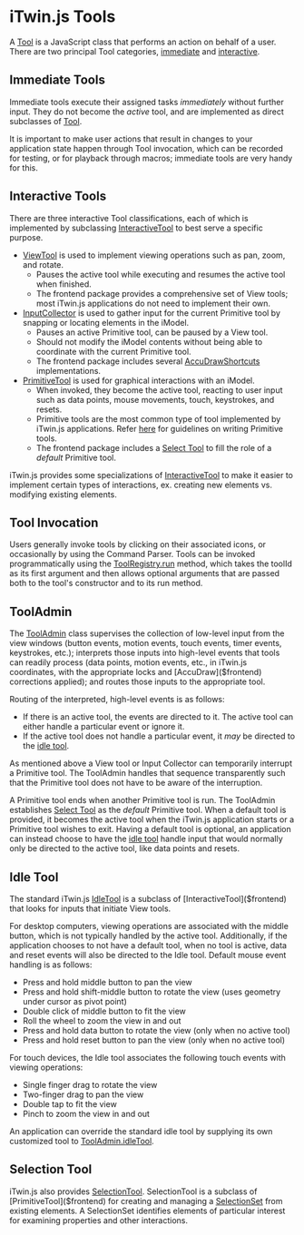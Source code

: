 # iTwin.js Tools

A [Tool]($frontend) is a JavaScript class that performs an action on behalf of a user. There are two principal Tool categories, [immediate](#immediate-tools) and [interactive](#interactive-tools).

## Immediate Tools

Immediate tools execute their assigned tasks *immediately* without further input. They do not become the *active* tool, and are implemented as direct subclasses of [Tool]($frontend).

It is important to make user actions that result in changes to your application state happen through Tool invocation, which can be recorded for testing, or for playback through macros; immediate tools are very handy for this.

## Interactive Tools

There are three interactive Tool classifications, each of which is implemented by subclassing [InteractiveTool]($frontend) to best serve a specific purpose.

- [ViewTool]($frontend) is used to implement viewing operations such as pan, zoom, and rotate.
  - Pauses the active tool while executing and resumes the active tool when finished.
  - The frontend package provides a comprehensive set of View tools; most iTwin.js applications do not need to implement their own.
- [InputCollector]($frontend) is used to gather input for the current Primitive tool by snapping or locating elements in the iModel.
  - Pauses an active Primitive tool, can be paused by a View tool.
  - Should not modify the iModel contents without being able to coordinate with the current Primitive tool.
  - The frontend package includes several [AccuDrawShortcuts]($frontend) implementations.
- [PrimitiveTool]($frontend) is used for graphical interactions with an iModel.
  - When invoked, they become the active tool, reacting to user input such as data points, mouse movements, touch, keystrokes, and resets.
  - Primitive tools are the most common type of tool implemented by iTwin.js applications. Refer [here](./PrimitiveTools) for guidelines on writing Primitive tools.
  - The frontend package includes a [Select Tool](#selection-tool) to fill the role of a *default* Primitive tool.

iTwin.js provides some specializations of [InteractiveTool]($frontend) to make it easier to implement certain types of interactions, ex. creating new elements vs. modifying existing elements.

## Tool Invocation

Users generally invoke tools by clicking on their associated icons, or occasionally by using the Command Parser. Tools can be invoked programmatically using the [ToolRegistry.run]($frontend) method, which takes the toolId as its first argument and then allows optional arguments that are passed both to the tool's constructor and to its run method.

## ToolAdmin

The [ToolAdmin]($frontend) class supervises the collection of low-level input from the view windows (button events, motion events, touch events, timer events, keystrokes, etc.); interprets those inputs into high-level events that tools can readily process (data points, motion events, etc., in iTwin.js coordinates, with the appropriate locks and [AccuDraw]($frontend) corrections applied); and routes those inputs to the appropriate tool.

Routing of the interpreted, high-level events is as follows:

- If there is an active tool, the events are directed to it. The active tool can either handle a particular event or ignore it.
- If the active tool does not handle a particular event, it *may* be directed to the [idle tool](#idle-tool).

As mentioned above a View tool or Input Collector can temporarily interrupt a Primitive tool. The ToolAdmin handles that sequence transparently such that the Primitive tool does not have to be aware of the interruption.

A Primitive tool ends when another Primitive tool is run. The ToolAdmin establishes [Select Tool](#selection-tool) as the *default* Primitive tool. When a default tool is provided, it becomes the active tool when the iTwin.js application starts or a Primitive tool wishes to exit. Having a default tool is optional, an application can instead choose to have the [idle tool](#idle-tool) handle input that would normally only be directed to the active tool, like data points and resets.

## Idle Tool

The standard iTwin.js [IdleTool]($frontend) is a subclass of [InteractiveTool]($frontend) that looks for inputs that initiate View tools.

For desktop computers, viewing operations are associated with the middle button, which is not typically handled by the active tool. Additionally, if the application chooses to not have a default tool, when no tool is active, data and reset events will also be directed to the Idle tool. Default mouse event handling is as follows:

- Press and hold middle button to pan the view
- Press and hold shift-middle button to rotate the view (uses geometry under cursor as pivot point)
- Double click of middle button to fit the view
- Roll the wheel to zoom the view in and out
- Press and hold data button to rotate the view (only when no active tool)
- Press and hold reset button to pan the view (only when no active tool)

For touch devices, the Idle tool associates the following touch events with viewing operations:

- Single finger drag to rotate the view
- Two-finger drag to pan the view
- Double tap to fit the view
- Pinch to zoom the view in and out

An application can override the standard idle tool by supplying its own customized tool to [ToolAdmin.idleTool]($frontend).

## Selection Tool

iTwin.js also provides [SelectionTool]($frontend). SelectionTool is a subclass of [PrimitiveTool]($frontend) for creating and managing a [SelectionSet]($frontend) from existing elements. A SelectionSet identifies elements of particular interest for examining properties and other interactions.
